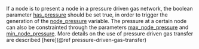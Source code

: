 If a node is to present a node in a pressure driven gas network, the boolean parameter
[has\_pressure](@ref) should be set true, in order to trigger the generation of the
[node\_pressure](@ref) variable.
The pressure at a certain node can also be constrainted through the
parameters [max\_node\_pressure](@ref) and [min\_node\_pressure](@ref). More details on the use of pressure driven gas transfer
are described [here](@ref pressure-driven-gas-transfer)
